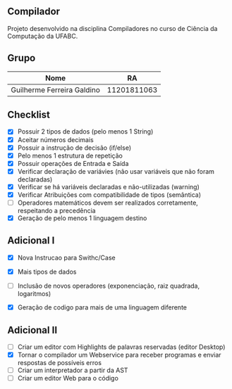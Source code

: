 
## Compilador
Projeto desenvolvido na disciplina Compiladores no curso de Ciência da Computação da UFABC.

## Grupo
<table> 
	<thead>
	<th>Nome</th>
	<th>RA</th>
	</thead>
	<tbody>
	<tr>
		<td>Guilherme Ferreira Galdino</td>
		<td>11201811063</td>
	</tr>
	</tbody>
</table>
 
## Checklist
- [x] Possuir 2 tipos de dados (pelo menos 1 String)  
- [x] Aceitar números decimais
- [x] Possuir a instrução de decisão (if/else)
- [x] Pelo menos 1 estrutura de repetição
- [x] Possuir operações de Entrada e Saída
- [x] Verificar declaração de variávies (não usar variáveis que não foram declaradas)
- [x] Verificar se há variáveis declaradas e não-utilizadas (warning)
- [x] Verificar Atribuições com compatibilidade de tipos (semântica)
- [ ] Operadores matemáticos devem ser realizados corretamente, respeitando a precedência
- [x] Geração de pelo menos 1 linguagem destino

## Adicional I
- [x] Nova Instrucao para Swithc/Case
- [x] Mais tipos de dados
- [ ] Inclusão de novos operadores (exponenciação, raiz quadrada, logaritmos)
- [x] Geração de codigo para mais de uma linguagem diferente


## Adicional II
- [ ] Criar um editor com Highlights de palavras reservadas (editor Desktop)
- [x] Tornar o compilador um Webservice para receber programas e enviar respostas de possíveis erros
- [ ]  Criar um interpretador a partir da AST
- [ ]  Criar um editor Web para o código
